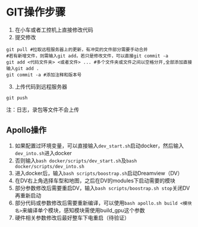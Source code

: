 # GIT操作步骤

1. 在小车或者工控机上直接修改代码
2. 提交修改
```shell
git pull #拉取远程服务器上的更新，有冲突的文件部分需要手动合并
#若有新增文件，则需输入git add，若只是修改文件，可以直接git commit -a
git add <代码文件夹> <或者文件> ... #多个文件夹或文件之间以空格分开,全部添加直接输入git add .
git commit -a #添加注释和版本号
```
3. 上传代码到远程服务器

```shell
git push
```

注：日志，录包等文件不会上传

## Apollo操作

1. 如果配置过环境变量，可以直接输入`dev_start.sh`启动docker，然后输入`dev_into.sh`进入docker
2. 否则输入`bash docker/scripts/dev_start.sh`及`bash docker/scripts/dev_into.sh`
3. 进入docker后，输入`bash scripts/boostrap.sh`启动Dreamview（DV）
4. 在DV右上角选择车型和地图，之后在DV的modules下启动需要的模块
5. 部分参数修改后需要重启DV，输入`bash scripts/boostrap.sh stop`关闭DV再重新启动
6. 部分代码或参数修改后需要重新编译，可以使用`bash apollo.sh build <模块名>`来编译单个模块，感知模块需使用build_gpu这个参数
7. 硬件相关参数修改后最好整车下电重启（待验证）